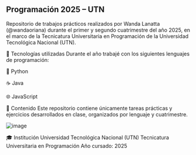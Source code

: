 ## Programación 2025 – UTN

Repositorio de trabajos prácticos realizados por Wanda Lanatta (@wandaoriana) durante el primer y segundo cuatrimestre del año 2025, en el marco de la Tecnicatura Universitaria en Programación de la Universidad Tecnológica Nacional (UTN).

🧠 Tecnologías utilizadas
Durante el año trabajé con los siguientes lenguajes de programación:

🐍 Python

☕ Java

🌐 JavaScript

📂 Contenido
Este repositorio contiene únicamente tareas prácticas y ejercicios desarrollados en clase, organizados por lenguaje y cuatrimestre. 

![image](https://github.com/user-attachments/assets/6398db53-d965-4482-8470-2c8617b4fccf)

🎓 Institución
Universidad Tecnológica Nacional (UTN)
Tecnicatura Universitaria en Programación
Año cursado: 2025
